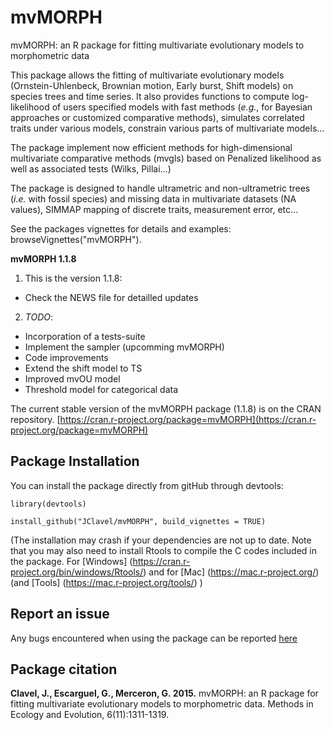 # mvMORPH
mvMORPH: an R package for fitting multivariate evolutionary models to morphometric data    

This package allows the fitting of multivariate evolutionary models (Ornstein-Uhlenbeck, Brownian motion, Early burst, Shift models) on species trees and time series.
It also provides functions to compute log-likelihood of users specified models with fast methods (*e.g.*, for Bayesian approaches or customized comparative methods), simulates correlated traits under various models, constrain various parts of multivariate models...

The package implement now efficient methods for high-dimensional multivariate comparative methods (mvgls) based on Penalized likelihood as well as associated tests (Wilks, Pillai...)

The package is designed to handle ultrametric and non-ultrametric trees (*i.e.* with fossil species) and missing data in multivariate datasets (NA values), SIMMAP mapping of discrete traits, measurement error, etc...

See the packages vignettes for details and examples: browseVignettes("mvMORPH").

**mvMORPH 1.1.8**

1. This is the version 1.1.8:
  + Check the NEWS file for detailled updates

2. _TODO_:
  + Incorporation of a tests-suite
  + Implement the sampler (upcomming mvMORPH) 
  + Code improvements
  + Extend the shift model to TS
  + Improved mvOU model
  + Threshold model for categorical data

The current stable version of the mvMORPH package (1.1.8) is on the CRAN repository.
[https://cran.r-project.org/package=mvMORPH](https://cran.r-project.org/package=mvMORPH)

## **Package Installation**

You can install the package directly from gitHub through devtools:

```
library(devtools)

install_github("JClavel/mvMORPH", build_vignettes = TRUE)

```


(The installation may crash if your dependencies are not up to date. Note that you may also need to install Rtools to compile the C codes included in the package. For [Windows] (https://cran.r-project.org/bin/windows/Rtools/) and for [Mac] (https://mac.r-project.org/) (and [Tools] (https://mac.r-project.org/tools/) )

## **Report an issue**
Any bugs encountered when using the package can be reported [here](https://github.com/JClavel/mvMORPH/issues)

## **Package citation**

**Clavel, J., Escarguel, G., Merceron, G. 2015.** mvMORPH: an R package for fitting multivariate evolutionary models to morphometric data. Methods in Ecology and Evolution, 6(11):1311-1319.

